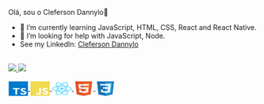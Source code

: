 Olá, sou o Cleferson Dannylo👋

- 🌱 I’m currently learning JavaScript, HTML, CSS, React and React Native.
- 🤔 I’m looking for help with JavaScript, Node.
- See my LinkedIn: [Cleferson Dannylo](https://www.linkedin.com/in/clefersondannylo/)

 <div style="display: inline_block"><br>
  <a href="https://github.com/clefersondannylo">
  <img height="180em" src="https://github-readme-stats.vercel.app/api?username=clefersondannylo&show_icons=true&theme=midnight-purple&include_all_commits=true&count_private=true"/>
  <img height="180em" src="https://github-readme-stats.vercel.app/api/top-langs/?username=clefersondannylo&layout=compact&langs_count=7&theme=midnight-purple"/>
</div>
  
  <div><br>
   <img align="center" alt="cleferson-Ts" height="30" width="40" src="https://raw.githubusercontent.com/devicons/devicon/master/icons/typescript/typescript-plain.svg">
  <img align="center" alt="cleferson-Js" height="30" width="40" src="https://raw.githubusercontent.com/devicons/devicon/master/icons/javascript/javascript-plain.svg">
  <img align="center" alt="cleferson-React" height="30" width="40" src="https://raw.githubusercontent.com/devicons/devicon/master/icons/react/react-original.svg">
  <img align="center" alt="cleferson-HTML" height="30" width="40" src="https://raw.githubusercontent.com/devicons/devicon/master/icons/html5/html5-original.svg">
  <img align="center" alt="cleferson-CSS" height="30" width="40" src="https://raw.githubusercontent.com/devicons/devicon/master/icons/css3/css3-original.svg">

</div>


 
  
